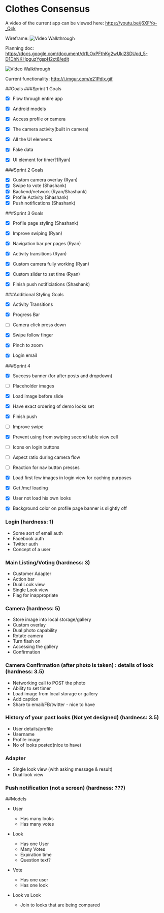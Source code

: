 # Clothes Consensus

A video of the current app can be viewed here: https://youtu.be/j6XFYo-_Qck

Wireframe:
<img src='http://i.imgur.com/u1p4n03.jpg' title='Video Walkthrough' width='' alt='Video Walkthrough' />

Planning doc:
https://docs.google.com/document/d/1LOxPFthKg2wUkl2SDUod_5-D1DhNKHpguzYgspH2ct8/edit


<img src='http://i.imgur.com/e21Pdlx.gif' title='Video Walkthrough' width='' alt='Video Walkthrough' />

Current functionality: http://i.imgur.com/e21Pdlx.gif


##Goals
###Sprint 1 Goals
* [x] Flow through entire app

* [x] Android models
* [x] Access profile or camera
* [x] The camera activity(built in camera)
* [x] All the UI elements
* [x] Fake data
* [x] UI element for timer?(Ryan)

###Sprint 2 Goals
* [x] Custom camera overlay (Ryan)
* [x] Swipe to vote (Shashank)
* [x] Backend/network (Ryan/Shashank)
* [x] Profile Activity (Shashank)
* [x] Push notifications (Shashank)

###Sprint 3 Goals
* [x] Profile page styling (Shashank)
* [x] Improve swiping (Ryan)
* [x] Navigation bar per pages (Ryan)
* [x] Activity transitions (Ryan)
* [x] Custom camera fully working (Ryan)
* [x] Custom slider to set time (Ryan)
* [x] Finish push notificiations (Shashank)


###Additional Styling Goals
* [x] Activity Transitions
* [x] Progress Bar
* [ ] Camera click press down
* [x] Swipe follow finger
* [x] Pinch to zoom
* [x] Login email


###Sprint 4
* [x] Success banner (for after posts and dropdown)
* [ ] Placeholder images
* [x] Load image before slide
* [x] Have exact ordering of demo looks set

* [x] Finish push
* [ ] Improve swipe
* [x] Prevent using from swiping second table view cell
* [ ] Icons on login buttons
* [ ] Aspect ratio during camera flow
* [ ] Reaction for nav button presses
* [x] Load first few images in login view for caching purposes
* [x] Get /me/ loading
* [x] User not load his own looks
* [x] Background color on profile page banner is slightly off


### Login (hardness: 1)
* Some sort of email auth
* Facebook auth
* Twitter auth
* Concept of a user

### Main Listing/Voting (hardness: 3)
* Customer Adapter
* Action bar
* Dual Look view
* Single Look view
* Flag for inappropriate

### Camera (hardness: 5)
* Store image into local storage/gallery
* Custom overlay
* Dual photo capability
* Rotate camera
* Turn flash on
* Accessing the gallery
* Confirmation

### Camera Confirmation (after photo is taken) : details of look (hardness: 3.5)
* Networking call to POST the photo
* Ability to set timer
* Load image from local storage or gallery
* Add caption
* Share to email/FB/twitter - nice to have

### History of your past looks (Not yet designed) (hardness: 3.5)
* User details/profile
* Username
* Profile image
* No of looks posted(nice to have)

### Adapter
* Single look view (with asking message & result)
* Dual look view
	
### Push notification (not a screen) (hardness: ???)


##Models
* User
	* Has many looks
	* Has many votes
* Look
	* Has one User
	* Many Votes
	* Expiration time
	* Question text?

* Vote
	* Has one user
	* Has one look

* Look vs Look
	* Join to looks that are being compared



